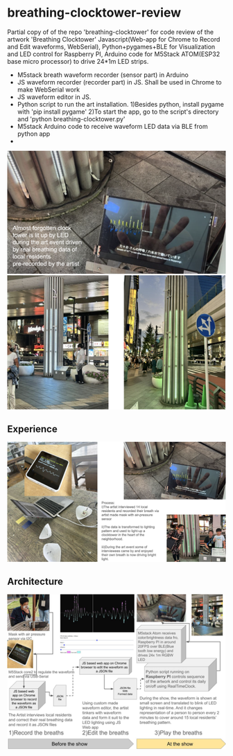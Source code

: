 # breathing-clocktower-review
Partial copy of of the repo 'breathing-clocktower' for code review of the artwork 'Breathing Clocktower'
Javascript(Web-app for Chrome to Record and Edit waveforms, WebSerial), Python+pygames+BLE for Visualization and LED control for Raspberry PI, Arduino code for M5Stack ATOM(ESP32 base micro processor) to drive 24*1m LED strips.

* M5stack breath waveform recorder (sensor part) in Arduino
* JS waveform recorder (recorder part) in JS. Shall be used in Chrome to make WebSerial work
* JS waveform editor in JS.
* Python script to run the art installation. 1)Besides python, install pygame with 'pip install pygame' 2)To start the app, go to the script's directory and 'python breathing-clocktower.py'
* M5stack Arduino code to receive waveform LED data via BLE from python app
* 
<img src = "./doc-images/overview1.png" width = "600">
<img src = "./doc-images/overview2.png" width = "600">

## Experience
<img src = "./doc-images/experience.png" width = "800">

## Architecture
<img src = "./doc-images/architecture-breathing-clocktower.jpg" width = "800">
